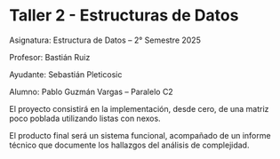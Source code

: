 # Taller 2 - Estructuras de Datos

Asignatura: Estructura de Datos – 2° Semestre 2025

Profesor: Bastián Ruiz

Ayudante: Sebastián Pleticosic

Alumno: Pablo Guzmán Vargas – Paralelo C2



El proyecto consistirá en la implementación, desde cero, de una matriz poco poblada utilizando listas con nexos.

El producto final será un sistema funcional, acompañado de un informe técnico que documente los hallazgos del análisis de complejidad.

